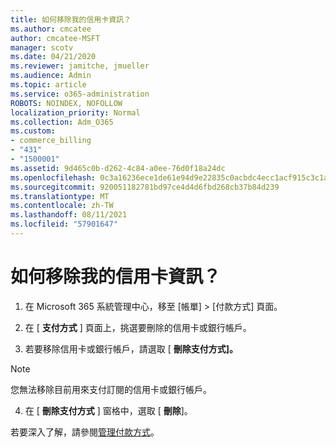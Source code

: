 ```yaml
---
title: 如何移除我的信用卡資訊？
ms.author: cmcatee
author: cmcatee-MSFT
manager: scotv
ms.date: 04/21/2020
ms.reviewer: jamitche, jmueller
ms.audience: Admin
ms.topic: article
ms.service: o365-administration
ROBOTS: NOINDEX, NOFOLLOW
localization_priority: Normal
ms.collection: Adm_O365
ms.custom:
- commerce_billing
- "431"
- "1500001"
ms.assetid: 9d465c0b-d262-4c84-a0ee-76d0f18a24dc
ms.openlocfilehash: 0c3a16236ece1de61e94d9e22835c0acbdc4ecc1acf915c3c1ad26aa0174dc37
ms.sourcegitcommit: 920051182781bd97ce4d4d6fbd268cb37b84d239
ms.translationtype: MT
ms.contentlocale: zh-TW
ms.lasthandoff: 08/11/2021
ms.locfileid: "57901647"
---
```

# <a name="how-do-i-remove-my-credit-card-information"></a>如何移除我的信用卡資訊？

1. 在 Microsoft 365 系統管理中心，移至 [帳單] \> [付款方式][](https://go.microsoft.com/fwlink/p/?linkid=2018806) 頁面。

2. 在 [ **支付方式** ] 頁面上，挑選要刪除的信用卡或銀行帳戶。

3. 若要移除信用卡或銀行帳戶，請選取 [ **刪除支付方式]。**

> [!NOTE]
> 您無法移除目前用來支付訂閱的信用卡或銀行帳戶。

4. 在 [ **刪除支付方式** ] 窗格中，選取 [ **刪除**]。

若要深入了解，請參閱[管理付款方式](https://docs.microsoft.com/microsoft-365/commerce/billing-and-payments/manage-payment-methods)。